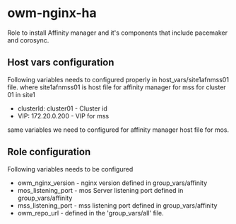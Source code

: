 # owm-nginx-ha

Role to install Affinity manager and it's components that include pacemaker and corosync.

## Host vars configuration

Following variables needs to configured properly in host_vars/site1afnmss01 file. where site1afnmss01 is host file for affinity manager for mss for cluster 01 in site1

* clusterId: cluster01 - Cluster id
* VIP: 172.20.0.200 - VIP for mss

same variables we need to configured for affinity manager host file for mos.


## Role configuration

Following variables needs to be configured

* owm_nginx_version - nginx version defined in  group_vars/affinity
* mos_listening_port - mos Server listening port defined in  group_vars/affinity
* mss_listening_port - mss listening port defined in  group_vars/affinity
* owm_repo_url - defined in the 'group_vars/all' file.

